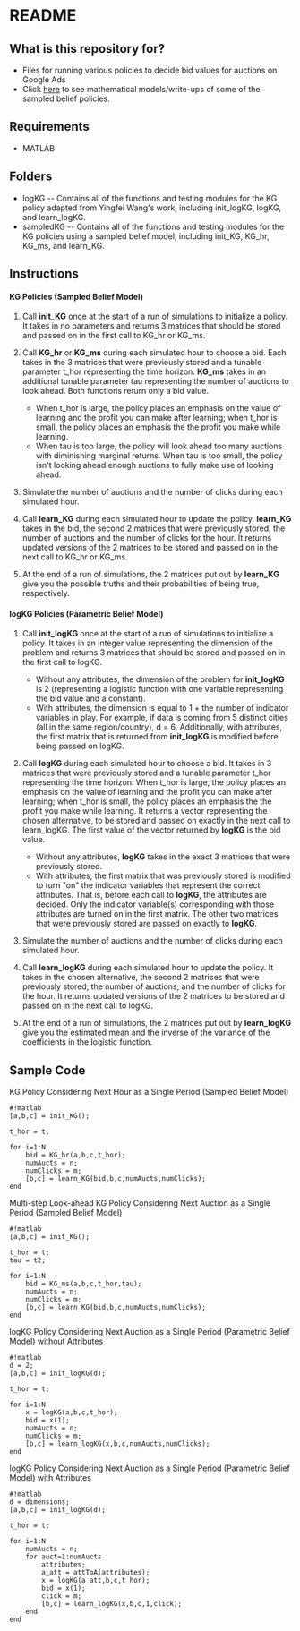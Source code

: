 # README

## What is this repository for?

* Files for running various policies to decide bid values for auctions on Google Ads
* Click [here](https://www.overleaf.com/10139484dwhqqgbkvfrc#/37428144/) to see mathematical models/write-ups of some of the sampled belief policies.

## Requirements
 
* MATLAB

## Folders

* logKG -- Contains all of the functions and testing modules for the KG policy adapted from Yingfei Wang's work, including init_logKG, logKG, and learn_logKG. 
* sampledKG -- Contains all of the functions and testing modules for the KG policies using a sampled belief model, including init_KG, KG_hr, KG_ms, and learn_KG.

## Instructions

#### KG Policies (Sampled Belief Model)

1. Call **init_KG** once at the start of a run of simulations to initialize a policy. It takes in no parameters and returns 3 matrices that should be stored and passed on in the first call to KG_hr or KG_ms. 

2. Call **KG_hr** or **KG_ms** during each simulated hour to choose a bid. Each takes in the 3 matrices that were previously stored and a tunable parameter t_hor representing the time horizon. **KG_ms** takes in an additional tunable parameter tau representing the number of auctions to look ahead. Both functions return only a bid value. 
    * When t_hor is large, the policy places an emphasis on the value of learning and the profit you can make after learning; when t_hor is small, the policy places an emphasis the the profit you make while learning.
    * When tau is too large, the policy will look ahead too many auctions with diminishing marginal returns. When tau is too small, the policy isn't looking ahead enough auctions to fully make use of looking ahead. 

3. Simulate the number of auctions and the number of clicks during each simulated hour.

4. Call **learn_KG** during each simulated hour to update the policy. **learn_KG** takes in the bid, the second 2 matrices that were previously stored, the number of auctions and the number of clicks for the hour. It returns updated versions of the 2 matrices to be stored and passed on in the next call to KG_hr or KG_ms. 

5. At the end of a run of simulations, the 2 matrices put out by **learn_KG** give you the possible truths and their probabilities of being true, respectively.


#### logKG Policies (Parametric Belief Model)

1. Call **init_logKG** once at the start of a run of simulations to initialize a policy. It takes in an integer value representing the dimension of the problem and returns 3 matrices that should be stored and passed on in the first call to logKG. 
    * Without any attributes, the dimension of the problem for **init_logKG** is 2 (representing a logistic function with one variable representing the bid value and a constant).
    * With attributes, the dimension is equal to 1 + the number of indicator variables in play. For example, if data is coming from 5 distinct cities (all in the same region/country), d = 6. Additionally, with attributes, the first matrix that is returned from **init_logKG** is modified before being passed on logKG.

2. Call **logKG** during each simulated hour to choose a bid. It takes in 3 matrices that were previously stored and a tunable parameter t_hor representing the time horizon. When t_hor is large, the policy places an emphasis on the value of learning and the profit you can make after learning; when t_hor is small, the policy places an emphasis the the profit you make while learning. It returns a vector representing the chosen alternative, to be stored and passed on exactly in the next call to learn_logKG. The first value of the vector returned by **logKG** is the bid value. 
    * Without any attributes, **logKG** takes in the exact 3 matrices that were previously stored.
    * With attributes, the first matrix that was previously stored is modified to turn "on" the indicator variables that represent the correct attributes. That is, before each call to **logKG**, the attributes are decided. Only the indicator variable(s) corresponding with those attributes are turned on in the first matrix. The other two matrices that were previously stored are passed on exactly to **logKG**.

3. Simulate the number of auctions and the number of clicks during each simulated hour.

4. Call **learn_logKG** during each simulated hour to update the policy. It takes in the chosen alternative, the second 2 matrices that were previously stored, the number of auctions, and the number of clicks for the hour. It returns updated versions of the 2 matrices to be stored and passed on in the next call to logKG. 

5. At the end of a run of simulations, the 2 matrices put out by **learn_logKG** give you the estimated mean and the inverse of the variance of the coefficients in the logistic function.


## Sample Code

KG Policy Considering Next Hour as a Single Period (Sampled Belief Model)

```
#!matlab
[a,b,c] = init_KG();

t_hor = t;

for i=1:N
    bid = KG_hr(a,b,c,t_hor);
    numAucts = n;
    numClicks = m;
    [b,c] = learn_KG(bid,b,c,numAucts,numClicks);
end
```

Multi-step Look-ahead KG Policy Considering Next Auction as a Single Period (Sampled Belief Model)

```
#!matlab
[a,b,c] = init_KG();

t_hor = t;
tau = t2;

for i=1:N
    bid = KG_ms(a,b,c,t_hor,tau);
    numAucts = n;
    numClicks = m;
    [b,c] = learn_KG(bid,b,c,numAucts,numClicks);
end
```

logKG Policy Considering Next Auction as a Single Period (Parametric Belief Model) without Attributes

```
#!matlab
d = 2;
[a,b,c] = init_logKG(d);

t_hor = t;

for i=1:N
    x = logKG(a,b,c,t_hor);
    bid = x(1);
    numAucts = n;
    numClicks = m;
    [b,c] = learn_logKG(x,b,c,numAucts,numClicks);
end
```

logKG Policy Considering Next Auction as a Single Period (Parametric Belief Model) with Attributes

```
#!matlab
d = dimensions;
[a,b,c] = init_logKG(d);

t_hor = t;

for i=1:N
    numAucts = n;
    for auct=1:numAucts
        attributes;
        a_att = attToA(attributes);
        x = logKG(a_att,b,c,t_hor);
        bid = x(1);
        click = m;
        [b,c] = learn_logKG(x,b,c,1,click);
    end
end
```
